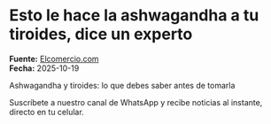 # Esto le hace la ashwagandha a tu tiroides, dice un experto

**Fuente:** [Elcomercio.com](https://www.elcomercio.com/tendencias/ashwagandha-tiroides/)  
**Fecha:** 2025-10-19

Ashwagandha y tiroides: lo que debes saber antes de tomarla

Suscríbete a nuestro canal de WhatsApp y recibe noticias al instante, directo en tu celular.
